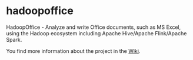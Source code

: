 # hadoopoffice
HadoopOffice - Analyze and write Office documents, such as MS Excel, using the Hadoop ecosystem including Apache Hive/Apache Flink/Apache Spark.


You find more information about the project in the [Wiki](https://github.com/ZuInnoTe/hadoopoffice/wiki).
